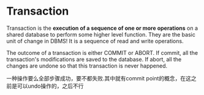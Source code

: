 
# Transaction

Transaction is the **execution of a sequence of one or more operations** on a shared database to perform some higher level function. They are the basic unit of change in DBMS! It is a sequence of read and write operations. 

The outcome of a transaction is either COMMIT or ABORT. If commit, all the transaction's modifications are saved to the database. If abort,  all the changes are undone so that this transaction is never happened. 

一种操作要么全部步骤成功，要不都失败.其中就有commit point的概念，在这之前是可以undo操作的，之后不行
